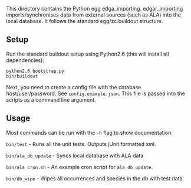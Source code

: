 This directory contains the Python egg edga\_importing.  edgar\_importing
imports/synchronises data from external sources (such as ALA) into the
local database. It follows the standard egg/zc.buildout structure.

## Setup ##

Run the standard buildout setup using Python2.6 (this will install all
dependencies):

    python2.6 bootstrap.py
    bin/buildout

Next, you need to create a config file with the database
host/user/password. See `config.example.json`. This file is passed into
the scripts as a command line argument.


## Usage ##

Most commands can be run with the `-h` flag to show documentation.

`bin/test` - Runs all the unit tests. Outputs jUnit formatted xml.

`bin/ala_db_update` - Syncs local database with ALA data

`bin/ala_cron.sh` - An example cron script for `ala_db_update`.

`bin/db_wipe` - Wipes all occurrences and species in the db with test data.
